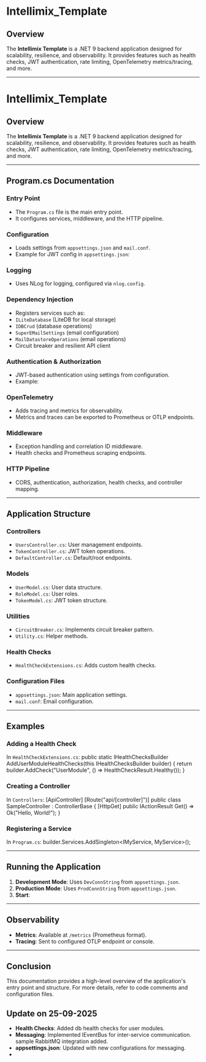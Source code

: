 # Intellimix_Template

## Overview

The **Intellimix Template** is a .NET 9 backend application designed for scalability, resilience, and observability. It provides features such as health checks, JWT authentication, rate limiting, OpenTelemetry metrics/tracing, and more.

---

# Intellimix_Template

## Overview

The **Intellimix Template** is a .NET 9 backend application designed for scalability, resilience, and observability. It provides features such as health checks, JWT authentication, rate limiting, OpenTelemetry metrics/tracing, and more.

---

## Program.cs Documentation

### Entry Point

- The `Program.cs` file is the main entry point.
- It configures services, middleware, and the HTTP pipeline.

### Configuration

- Loads settings from `appsettings.json` and `mail.conf`.
- Example for JWT config in `appsettings.json`:


### Logging

- Uses NLog for logging, configured via `nlog.config`.

### Dependency Injection

- Registers services such as:
- `ILiteDatabase` (LiteDB for local storage)
- `IDBCrud` (database operations)
- `SuperEMailSettings` (email configuration)
- `MailDatastoreOperations` (email operations)
- Circuit breaker and resilient API client

### Authentication & Authorization

- JWT-based authentication using settings from configuration.
- Example:


### OpenTelemetry

- Adds tracing and metrics for observability.
- Metrics and traces can be exported to Prometheus or OTLP endpoints.

### Middleware

- Exception handling and correlation ID middleware.
- Health checks and Prometheus scraping endpoints.

### HTTP Pipeline

- CORS, authentication, authorization, health checks, and controller mapping.

---

## Application Structure

### Controllers

- `UsersController.cs`: User management endpoints.
- `TokenController.cs`: JWT token operations.
- `DefaultController.cs`: Default/root endpoints.

### Models

- `UserModel.cs`: User data structure.
- `RoleModel.cs`: User roles.
- `TokenModel.cs`: JWT token structure.

### Utilities

- `CircuitBreaker.cs`: Implements circuit breaker pattern.
- `Utility.cs`: Helper methods.

### Health Checks

- `HealthCheckExtensions.cs`: Adds custom health checks.

### Configuration Files

- `appsettings.json`: Main application settings.
- `mail.conf`: Email configuration.

---

## Examples

### Adding a Health Check

In `HealthCheckExtensions.cs`:
public static IHealthChecksBuilder AddUserModuleHealthChecks(this IHealthChecksBuilder builder) { return builder.AddCheck("UserModule", () => HealthCheckResult.Healthy()); }

### Creating a Controller

In `Controllers`:
[ApiController] [Route("api/[controller]")] public class SampleController : ControllerBase { [HttpGet] public IActionResult Get() => Ok("Hello, World!"); }


### Registering a Service

In `Program.cs`:
builder.Services.AddSingleton<IMyService, MyService>();


---

## Running the Application

1. **Development Mode**: Uses `DevConnString` from `appsettings.json`.
2. **Production Mode**: Uses `ProdConnString` from `appsettings.json`.
3. **Start**:



---

## Observability

- **Metrics**: Available at `/metrics` (Prometheus format).
- **Tracing**: Sent to configured OTLP endpoint or console.

---

## Conclusion

This documentation provides a high-level overview of the application's entry point and structure. For more details, refer to code comments and configuration files.


##  Update on 25-09-2025
- **Health Checks**: Added db health checks for user modules.
- **Messaging**: Implemented IEventBus for inter-service communication. sample RabbitMQ integration added.
- **appsettings.json**: Updated with new configurations for messaging.
- 

